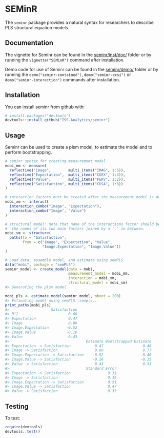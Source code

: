 
<!-- README.md is generated from README.Rmd. Please edit that file -->
SEMinR
======

The `seminr` package provides a natural syntax for researchers to describe PLS structural equation models.

Documentation
-------------

The vignette for Seminr can be found in the [seminr/inst/doc/](https://github.com/ISS-Analytics/seminr/blob/master/inst/doc/SEMinR.html) folder or by running the `vignette("SEMinR")` command after installation.

Demo code for use of Seminr can be found in the [seminr/demo/](https://github.com/ISS-Analytics/seminr/tree/master/demo) folder or by running the `demo("seminr-contained")`, `demo("seminr-ecsi")` or `demo("seminr-interaction")` commands after installation.

Installation
------------

You can install seminr from github with:

``` r
# install.packages("devtools")
devtools::install_github("ISS-Analytics/seminr")
```

Usage
-----

Seminr can be used to create a plsm model, to estimate the model and to perform bootstrapping.

``` r
# seminr syntax for creating measurement model
mobi_mm <- measure(
  reflective("Image",        multi_items("IMAG", 1:5)),
  reflective("Expectation",  multi_items("CUEX", 1:3)),
  reflective("Value",        multi_items("PERV", 1:2)),
  reflective("Satisfaction", multi_items("CUSA", 1:3))
)

# interaction factors must be created after the measurement model is defined
mobi_xm <- interact(
  interaction_combo("Image", "Expectation"),
  interaction_combo("Image", "Value")
)

# structural model: note that name of the interactions factor should be
#  the names of its two main factors joined by a '.' in between.
mobi_sm <- structure(
  paths(to = "Satisfaction",
        from = c("Image", "Expectation", "Value",
                 "Image.Expectation", "Image.Value"))
)

# Load data, assemble model, and estimate using semPLS
data("mobi", package = "semPLS")
seminr_model <- create_model(data = mobi,
                             measurement_model = mobi_mm,
                             interaction = mobi_xm,
                             structural_model = mobi_sm)
#> Generating the plsm model

mobi_pls <- estimate_model(seminr_model, nboot = 200)
#> Estimating model using semPLS::sempls...
print_paths(mobi_pls)
#>                   Satisfaction
#> R^2                       0.60
#> Expectation               0.47
#> Image                     0.80
#> Image.Expectation        -0.52
#> Image.Value              -0.16
#> Value                     0.43
#>                                   Estimate Bootstrapped Estimate
#> Expectation -> Satisfaction           0.47                  0.40
#> Image -> Satisfaction                 0.80                  0.77
#> Image.Expectation -> Satisfaction    -0.52                 -0.40
#> Image.Value -> Satisfaction          -0.16                 -0.25
#> Value -> Satisfaction                 0.43                  0.51
#>                                   Standard Error
#> Expectation -> Satisfaction                 0.31
#> Image -> Satisfaction                       0.19
#> Image.Expectation -> Satisfaction           0.51
#> Image.Value -> Satisfaction                 0.47
#> Value -> Satisfaction                       0.33
```

Testing
-------

To test:

``` r
require(devtools)
devtools::test()
```
